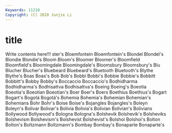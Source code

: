 ```yaml
---
Keywords: 11210
Copyright: (C) 2020 Junjie Li
---
```


# title

Write contents here!!!
ster's 
Bloemfontein 
Bloemfontein's 
Blondel 
Blondel's 
Blondie 
Blondie's
Bloom 
Bloom's 
Bloomer 
Bloomer's 
Bloomfield 
Bloomfield's 
Bloomingdale 
Bloomingdale's 
Bloomsbury 
Bloomsbury's
Blu 
Blucher 
Blucher's 
Bluebeard 
Bluebeard's 
Bluetooth 
Bluetooth's 
Blythe 
Blythe's 
Boas
Boas's 
Bob 
Bob's 
Bobbi 
Bobbi's 
Bobbie 
Bobbie's 
Bobbitt 
Bobbitt's 
Bobby
Bobby's 
Boccaccio 
Boccaccio's 
Bodhidharma 
Bodhidharma's 
Bodhisattva 
Bodhisattva's 
Boeing 
Boeing's 
Boeotia
Boeotia's 
Boeotian 
Boeotian's 
Boer 
Boer's 
Boers 
Boethius 
Boethius's 
Bogart 
Bogart's
Bogotá 
Bogotá's 
Bohemia 
Bohemia's 
Bohemian 
Bohemian's 
Bohemians 
Bohr 
Bohr's 
Boise
Boise's 
Bojangles 
Bojangles's 
Boleyn 
Boleyn's 
Bolivar 
Bolivar's 
Bolivia 
Bolivia's 
Bolivian
Bolivian's 
Bolivians 
Bollywood 
Bollywood's 
Bologna 
Bologna's 
Bolshevik 
Bolshevik's 
Bolsheviks 
Bolshevism
Bolshevism's 
Bolshevist 
Bolshevist's 
Bolshoi 
Bolshoi's 
Bolton 
Bolton's 
Boltzmann 
Boltzmann's 
Bombay
Bombay's 
Bonaparte 
Bonaparte's 

